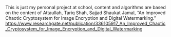 This is just my personal project at school, content and algorithms are based on the content of Attaullah, Tariq Shah, Sajjad Shaukat Jamal, “An Improved Chaotic Cryptosystem for Image Encryption and Digital Watermarking.”
https://www.researchgate.net/publication/336105917_An_Improved_Chaotic_Cryptosystem_for_Image_Encryption_and_Digital_Watermarking

